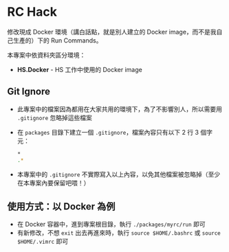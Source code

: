 # RC Hack

修改現成 Docker 環境（講白話點，就是別人建立的 Docker image，而不是我自己生產的）下的 Run Commands。

本專案中依資料夾區分環境：

* **HS.Docker** - HS 工作中使用的 Docker image

## Git Ignore

* 此專案中的檔案因為都用在大家共用的環境下，為了不影響別人，所以需要用 `.gitignore` 忽略掉這些檔案

* 在 `packages` 目錄下建立一個 `.gitignore`，檔案內容只有以下 2 行 3 個字元：

  ```bash
  *
  .*
  ```

* 本專案中的 `.gitignore` 不實際寫入以上內容，以免其他檔案被忽略掉（至少在本專案內要保留吧喂！）

## 使用方式：以 Docker 為例

* 在 Docker 容器中，進到專案根目錄，執行 `./packages/myrc/run` 即可
* 有新修改，不想 `exit` 出去再進來時，執行 `source $HOME/.bashrc` 或 `source $HOME/.vimrc` 即可
